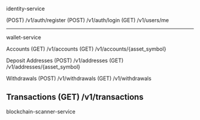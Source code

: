 identity-service

(POST) /v1/auth/register
(POST) /v1/auth/login
(GET) /v1/users/me

--------------------------------------
wallet-service

Accounts
(GET) /v1/accounts
(GET) /v1/accounts/{asset_symbol}

Deposit Addresses
(POST) /v1/addresses
(GET) /v1/addresses/{asset_symbol}

Withdrawals
(POST) /v1/withdrawals
(GET) /v1/withdrawals

Transactions
(GET) /v1/transactions
--------------------------------------
blockchain-scanner-service